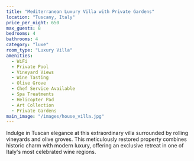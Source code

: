 ```yaml
---
title: "Mediterranean Luxury Villa with Private Gardens"
location: "Tuscany, Italy"
price_per_night: 650
max_guests: 8
bedrooms: 4
bathrooms: 4
category: "luxe"
room_type: "Luxury Villa"
amenities:
  - WiFi
  - Private Pool
  - Vineyard Views
  - Wine Tasting
  - Olive Grove
  - Chef Service Available
  - Spa Treatments
  - Helicopter Pad
  - Art Collection
  - Private Gardens
main_image: "/images/house_villa.jpg"
---
```


Indulge in Tuscan elegance at this extraordinary villa surrounded by rolling vineyards and olive groves. This meticulously restored property combines historic charm with modern luxury, offering an exclusive retreat in one of Italy's most celebrated wine regions.